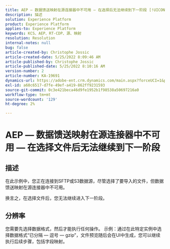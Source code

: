 ```yaml
---
title: AEP — 数据馈送映射在源连接器中不可用 — 在选择后无法继续到下一阶段 [!UICONTROL 文件]
description: 描述
solution: Experience Platform
product: Experience Platform
applies-to: Experience Platform
keywords: KCS、AEP、RT-CDP、源、映射
resolution: Resolution
internal-notes: null
bug: false
article-created-by: Christophe Jossic
article-created-date: 5/25/2022 8:09:46 AM
article-published-by: Christophe Jossic
article-published-date: 5/25/2022 8:10:16 AM
version-number: 2
article-number: KA-19691
dynamics-url: https://adobe-ent.crm.dynamics.com/main.aspx?forceUCI=1&pagetype=entityrecord&etn=knowledgearticle&id=94939e04-02dc-ec11-a7b6-0022480b01c6
exl-id: a60c6517-d7fe-49ef-a419-862ff9231593
source-git-commit: 0c3e421beca46d9fe1952b1f98538a50697216a0
workflow-type: tm+mt
source-wordcount: '129'
ht-degree: 2%

---
```


# AEP — 数据馈送映射在源连接器中不可用 — 在选择文件后无法继续到下一阶段

## 描述


在此示例中，您正在连接到SFTP或S3数据源，尽管选择了要导入的文件，但数据馈送映射在源连接器中不可用。

换言之，在选择文件后，您无法继续进入下一阶段。




## 分辨率


您需要先选择数据格式，然后才能执行任何操作。
示例：通过在此特定实例中选择数据格式“已分隔 — 逗号 — gzip”，文件预览随后会在UI中生成，您可以继续执行后续步骤，包括字段映射。
